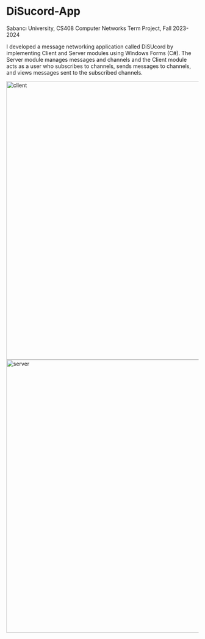 # DiSucord-App
 Sabancı University, CS408 Computer Networks Term Project, Fall 2023-2024
 
I developed a message networking application called DiSUcord by implementing Client and Server modules using Windows Forms (C#). The Server module manages messages and channels and the Client module acts as a user who subscribes to channels, sends messages to channels, and views messages sent to the subscribed channels.

<img width="728" alt="client" src="https://github.com/nidakayaduman/DiSucord-App/assets/136532729/63216782-a82c-4661-9d63-854dd0cb193c">
<img width="714" alt="server" src="https://github.com/nidakayaduman/DiSucord-App/assets/136532729/6a445072-848a-4ed8-9e5a-df389a1540f0">

